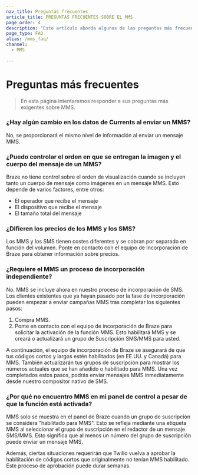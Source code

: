 ```yaml
---
nav_title: Preguntas frecuentes
article_title: PREGUNTAS FRECUENTES SOBRE EL MMS
page_order: 4
description: "Este artículo aborda algunas de las preguntas más frecuentes sobre el MMS."
page_type: FAQ
alias: /mms_faq/
channel:
  - MMS
  
---
```


# Preguntas más frecuentes

> En esta página intentaremos responder a sus preguntas más exigentes sobre MMS.

### ¿Hay algún cambio en los datos de Currents al enviar un MMS?

No, se proporcionará el mismo nivel de información al enviar un mensaje MMS.

### ¿Puedo controlar el orden en que se entregan la imagen y el cuerpo del mensaje de un MMS?

Braze no tiene control sobre el orden de visualización cuando se incluyen tanto un cuerpo de mensaje como imágenes en un mensaje MMS. Esto depende de varios factores, entre otros:

- El operador que recibe el mensaje
- El dispositivo que recibe el mensaje
- El tamaño total del mensaje

### ¿Difieren los precios de los MMS y los SMS?

Los MMS y los SMS tienen costes diferentes y se cobran por separado en función del volumen. Ponte en contacto con el equipo de Incorporación de Braze para obtener información sobre precios.

### ¿Requiere el MMS un proceso de incorporación independiente?

No. MMS se incluye ahora en nuestro proceso de incorporación de SMS. Los clientes existentes que ya hayan pasado por la fase de incorporación pueden empezar a enviar campañas MMS tras completar los siguientes pasos:

1. Compra MMS.
2. Ponte en contacto con el equipo de incorporación de Braze para solicitar la activación de la función MMS. Esto habilitará MMS y se creará o actualizará un grupo de Suscripción SMS/MMS para usted.

A continuación, el equipo de incorporación de Braze se asegurará de que tus códigos cortos y largos estén habilitados (en EE.UU. y Canadá) para MMS. También actualizarán tus grupos de suscripción para mostrar los números actuales que se han añadido o habilitado para MMS. Una vez completados estos pasos, podrás enviar mensajes MMS inmediatamente desde nuestro compositor nativo de SMS.

### ¿Por qué no encuentro MMS en mi panel de control a pesar de que la función está activada?

MMS solo se muestra en el panel de Braze cuando un grupo de suscripción se considera "habilitado para MMS". Esto se refleja mediante una etiqueta MMS al seleccionar el grupo de suscripción en el redactor de un mensaje SMS/MMS. Esto significa que al menos un número del grupo de suscripción puede enviar un mensaje MMS.

Además, ciertas situaciones requerirán que Twilio vuelva a aprobar la habilitación de códigos cortos que originalmente no tenían MMS habilitado. Este proceso de aprobación puede durar semanas.
